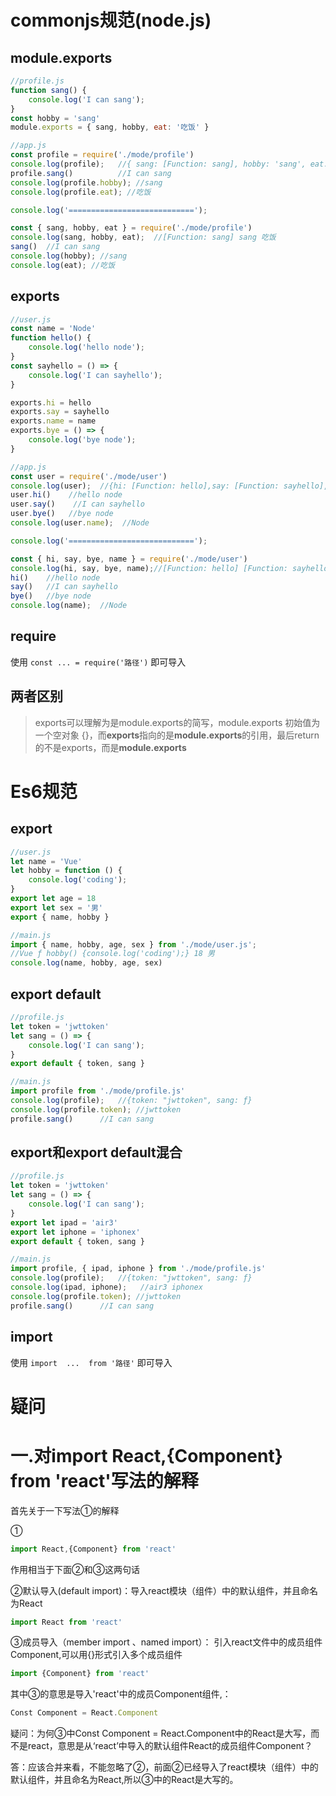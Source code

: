 # commonjs规范(node.js)

## module.exports

```js
//profile.js
function sang() {
    console.log('I can sang');
}
const hobby = 'sang'
module.exports = { sang, hobby, eat: '吃饭' }
```

```js
//app.js
const profile = require('./mode/profile')
console.log(profile);   //{ sang: [Function: sang], hobby: 'sang', eat: '吃饭' }
profile.sang()          //I can sang
console.log(profile.hobby); //sang
console.log(profile.eat); //吃饭

console.log('============================');

const { sang, hobby, eat } = require('./mode/profile')
console.log(sang, hobby, eat);  //[Function: sang] sang 吃饭
sang()  //I can sang
console.log(hobby); //sang
console.log(eat); //吃饭
```



## exports

```js
//user.js
const name = 'Node'
function hello() {
    console.log('hello node');
}
const sayhello = () => {
    console.log('I can sayhello');
}

exports.hi = hello
exports.say = sayhello
exports.name = name
exports.bye = () => {
    console.log('bye node');
}
```



```js
//app.js
const user = require('./mode/user')
console.log(user);  //{hi: [Function: hello],say: [Function: sayhello],name: 'Node',bye: [Function]}
user.hi()    //hello node
user.say()    //I can sayhello
user.bye()   //bye node
console.log(user.name);  //Node

console.log('============================');

const { hi, say, bye, name } = require('./mode/user')
console.log(hi, say, bye, name);//[Function: hello] [Function: sayhello] [Function] Node
hi()    //hello node
say()   //I can sayhello
bye()   //bye node
console.log(name);  //Node
```

## require

使用 `const ... = require('路径')` 即可导入

## 两者区别

> exports可以理解为是module.exports的简写，module.exports 初始值为一个空对象 {}，而**exports**指向的是**module.exports**的引用，最后return的不是exports，而是**module.exports**



# Es6规范

## export

```js
//user.js
let name = 'Vue'
let hobby = function () {
    console.log('coding');
}
export let age = 18
export let sex = '男'
export { name, hobby }
```

```js
//main.js
import { name, hobby, age, sex } from './mode/user.js';
//Vue ƒ hobby() {console.log('coding');} 18 男
console.log(name, hobby, age, sex)
```

## export default

```js
//profile.js
let token = 'jwttoken'
let sang = () => {
    console.log('I can sang');
}
export default { token, sang }
```

```js
//main.js
import profile from './mode/profile.js'
console.log(profile);   //{token: "jwttoken", sang: ƒ}
console.log(profile.token); //jwttoken
profile.sang()      //I can sang
```

## export和export default混合

```js
//profile.js
let token = 'jwttoken'
let sang = () => {
    console.log('I can sang');
}
export let ipad = 'air3'
export let iphone = 'iphonex'
export default { token, sang }
```

```js
//main.js
import profile, { ipad, iphone } from './mode/profile.js'
console.log(profile);   //{token: "jwttoken", sang: ƒ}
console.log(ipad, iphone);   //air3 iphonex
console.log(profile.token); //jwttoken
profile.sang()      //I can sang
```



## import

使用 `import  ...  from '路径'` 即可导入



# 疑问

# 一.对import React,{Component} from 'react'写法的解释

首先关于一下写法①的解释

①

```javascript
import React,{Component} from 'react'
```

作用相当于下面②和③这两句话

②默认导入(default import)：导入react模块（组件）中的默认组件，并且命名为React

```javascript
import React from 'react'
```

③成员导入（member import 、named import）： 引入react文件中的成员组件Component,可以用{}形式引入多个成员组件

```javascript
import {Component} from 'react'
```

其中③的意思是导入'react'中的成员Component组件,：

```javascript
Const Component = React.Component
```

疑问：为何③中Const Component = React.Component中的React是大写，而不是react，意思是从‘react’中导入的默认组件React的成员组件Component？

答：应该合并来看，不能忽略了②，前面②已经导入了react模块（组件）中的默认组件，并且命名为React,所以③中的React是大写的。

